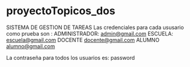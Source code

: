 # proyectoTopicos_dos
SISTEMA DE GESTION DE TAREAS
Las credenciales para cada ususario como prueba son :
ADMINISTRADOR:
admin@gmail.com
ESCUELA:
escuela@gmail.com
DOCENTE
docente@gmail.com
ALUMNO
alumno@gmail.com

La contraseña para todos los usuarios es:
password
